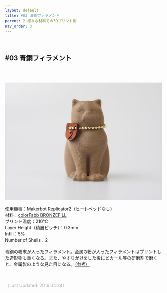 ```yaml
---
layout: default
title: #03 青銅フィラメント
parent: 2.様々な材料での3Dプリント例
nav_order: 3
---
```


<br>

## #03 青銅フィラメント
<br><br>

<p><img src="assets/03/02.jpg"/></p>

使用機種：Makerbot Replicator2（ヒートベッドなし）<br>
材料：[colorFabb BRONZEFILL](https://colorfabb.com/bronzefill)<br>
プリント温度：210℃<br>
Layer Height（積層ピッチ）：0.3mm<br>
Infill：5%<br>
Number of Shells：2<br>
<br>
青銅の粉末が入ったフィラメント。金属の粉が入ったフィラメントはプリントした造形物も重くなる。また、やすりがけをした後にピカール等の研磨剤で磨くと、金属製のような見た目になる。[（参考）](https://learn.colorfabb.com/print-bronzefill/)
<br><br><br>

<span style="color: #B2B2B2">
（Last Updated: 2016.04.24）
</span>
